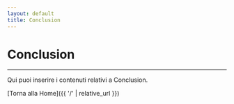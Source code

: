 ```yaml
---
layout: default
title: Conclusion
---
```


# Conclusion

---

Qui puoi inserire i contenuti relativi a Conclusion.

[Torna alla Home]({{ '/' | relative_url }})

